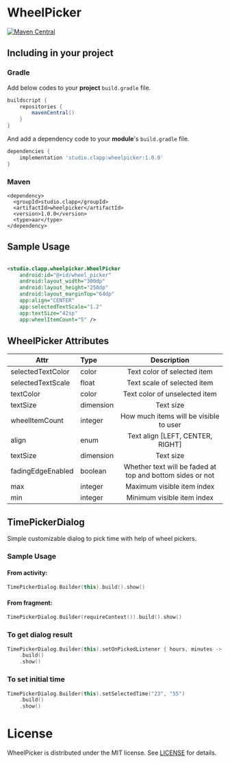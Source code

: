 # WheelPicker

[![Maven Central](https://maven-badges.herokuapp.com/maven-central/studio.clapp/wheelpicker/badge.svg)](https://maven-badges.herokuapp.com/maven-central/studio.clapp/wheelpicker/)

## Including in your project

### Gradle

Add below codes to your **project** `build.gradle` file.

````gradle
buildscript {
    repositories {
        mavenCentral()
    }
}
````

And add a dependency code to your **module**'s `build.gradle` file.

````gradle
dependencies {
    implementation 'studio.clapp:wheelpicker:1.0.0'
}
````

### Maven

````maven
<dependency>
  <groupId>studio.clapp</groupId>
  <artifactId>wheelpicker</artifactId>
  <version>1.0.0</version>
  <type>aar</type>
</dependency>
````

## Sample Usage

````xml

<studio.clapp.wheelpicker.WheelPicker
    android:id="@+id/wheel_picker"
    android:layout_width="300dp"
    android:layout_height="250dp"
    android:layout_marginTop="64dp"
    app:align="CENTER"
    app:selectedTextScale="1.2"
    app:textSize="42sp"
    app:wheelItemCount="5" />
````

## WheelPicker Attributes

|Attr|Type|Description|
|---|:---|:---:|
|selectedTextColor|color|Text color of selected item|
|selectedTextScale|float|Text scale of selected item|
|textColor|color|Text color of unselected item|
|textSize|dimension|Text size|
|wheelItemCount|integer|How much items will be visible to user|
|align|enum|Text align [LEFT, CENTER, RIGHT]|
|textSize|dimension|Text size|
|fadingEdgeEnabled|boolean|Whether text will be faded at top and bottom sides or not|
|max|integer|Maximum visible item index|
|min|integer|Minimum visible item index|

## TimePickerDialog

Simple customizable dialog to pick time with help of wheel pickers.

### Sample Usage

#### From activity:

````kotlin
TimePickerDialog.Builder(this).build().show()
````

#### From fragment:

````kotlin
TimePickerDialog.Builder(requireContext()).build().show()
````

### To get dialog result

````kotlin
TimePickerDialog.Builder(this).setOnPickedListener { hours, minutes -> println("$hours $minutes") }
    .build()
    .show()
````

### To set initial time

````kotlin
TimePickerDialog.Builder(this).setSelectedTime("23", "55")
    .build()
    .show()
````

# License

WheelPicker is distributed under the MIT license.
See [LICENSE](https://github.com/Clapp-Studio/WheelPicker/blob/master/LICENSE) for details.
